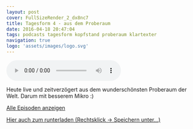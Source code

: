```yaml
---
layout: post
cover: FullSizeRender_2_dx8nc7
title: Tagesform 4 - aus dem Proberaum
date: 2016-04-18 20:47:04
tags: podcasts tagesform kopfstand proberaum klartexter
navigation: true
logo: 'assets/images/logo.svg'
---
```


<audio controls>
  <source src="https://s3.eu-central-1.amazonaws.com/tagesform/tagesform_4.mp3" type="audio/mpeg">
</audio><br>

Heute live und zeitverzögert aus dem wunderschönsten Proberaum der Welt. Darum mit besserem Mikro :)


<!-- more -->

<a href="{{ site.baseurl }}tag/tagesform/">Alle Episoden anzeigen</a>

[Hier auch zum runterladen (Rechtsklick -> Speichern unter...)](https://s3.eu-central-1.amazonaws.com/tagesform/tagesform_4.mp3)

